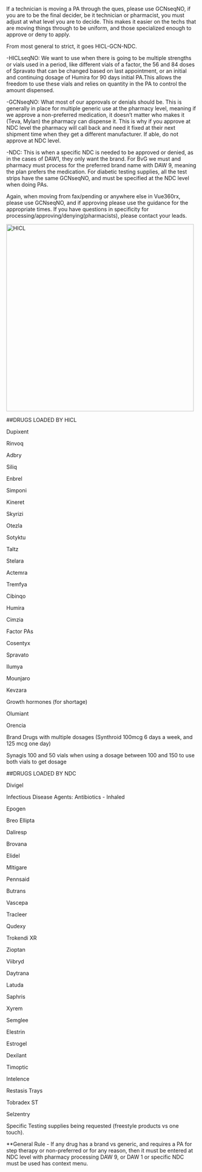If a technician is moving a PA through the ques, please use GCNseqNO, if you are to be the final decider, be it technician or pharmacist, you must adjust at what level you are to decide.
This makes it easier on the techs that are moving things through to be uniform, and those specialized enough to approve or deny to apply.

From most general to strict, it goes HICL-GCN-NDC.

-HICLseqNO:
We want to use when there is going to be multiple strengths or vials used in a period, like different vials of a factor, the 56 and 84 doses of Spravato that can be changed based on last 
appointment, or an initial and continuing dosage of Humira for 90 days initial PA.This allows the freedom to use these vials and relies on quantity in the PA to control the amount dispensed.

-GCNseqNO:
What most of our approvals or denials should be. This is generally in place for multiple generic use at the pharmacy level, meaning if we approve a non-preferred medication, it doesn’t matter who
makes it (Teva, Mylan) the pharmacy can dispense it. This is why if you approve at NDC level the pharmacy will call back and need it fixed at their next shipment time when they get a different
manufacturer. If able, do not approve at NDC level.

-NDC:
This is when a specific NDC is needed to be approved or denied, as in the cases of DAW1, they only want the brand. For BvG we must and pharmacy must process for the preferred brand name with DAW 9,
meaning the plan prefers the medication. For diabetic testing supplies, all the test strips have the same GCNseqNO, and must be specified at the NDC level when doing PAs.

Again, when moving from fax/pending or anywhere else in Vue360rx, please use GCNseqNO, and if approving please use the guidance for the appropriate times. If you have questions in specificity
for processing/approving/denying(pharmacists), please contact your leads.

<img width="494" alt="HICL" src="https://github.com/gainwell-ohio/spbm/assets/131285555/881e06bb-5c9f-4ae3-8bc7-b7e76dd7359f">

##DRUGS LOADED BY HICL

Dupixent

Rinvoq

Adbry

Siliq

Enbrel                   

Simponi

Kineret                  

Skyrizi 

Otezla  

Sotyktu                                      

Taltz

Stelara

Actemra

Tremfya

Cibinqo 

Humira

Cimzia

Factor PAs

Cosentyx

Spravato

Ilumya

Mounjaro

Kevzara

Growth hormones (for shortage)

Olumiant

Orencia   

Brand Drugs with multiple dosages (Synthroid 100mcg 6 days a week, and 125 mcg one day)

Synagis 100 and 50 vials when using a dosage between 100 and 150 to use both vials to get dosage 


##DRUGS LOADED BY NDC

Divigel

Infectious Disease Agents: Antibiotics - Inhaled 

Epogen

Breo Ellipta

Daliresp

Brovana

Elidel

MItigare          

Pennsaid           

Butrans            

Vascepa            

Tracleer           

Qudexy             

Trokendi XR 

Zioptan

Viibryd            

Daytrana           

Latuda             

Saphris           

Xyrem              

Semglee

Elestrin

Estrogel

Dexilant

Timoptic

Intelence

Restasis Trays

Tobradex ST

Selzentry

Specific Testing supplies being requested (freestyle products vs one touch).


**General Rule - If any drug has a brand vs generic, and requires a PA for step therapy or non-preferred or for any reason, then it must be entered at
                 NDC level with pharmacy processing DAW 9, or DAW 1 or specific NDC must be used has context menu.
